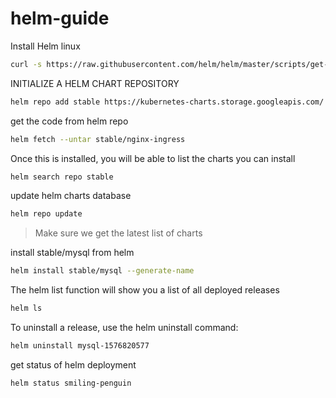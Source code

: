 # helm-guide

Install Helm linux
```bash
curl -s https://raw.githubusercontent.com/helm/helm/master/scripts/get-helm-3 | bash
```

INITIALIZE A HELM CHART REPOSITORY
```bash
helm repo add stable https://kubernetes-charts.storage.googleapis.com/
```

get the code from helm repo
```bash
helm fetch --untar stable/nginx-ingress
```

Once this is installed, you will be able to list the charts you can install
```bash
helm search repo stable
```

update helm charts database
```bash
helm repo update
```
>Make sure we get the latest list of charts

install stable/mysql from helm
```bash
helm install stable/mysql --generate-name
```

The helm list function will show you a list of all deployed releases
```bash
helm ls
```

To uninstall a release, use the helm uninstall command:
```bash
helm uninstall mysql-1576820577
```

get status of helm deployment
```bash
helm status smiling-penguin
```
